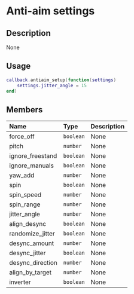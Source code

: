 # Anti-aim settings

## Description
None

## Usage

```lua
callback.antiaim_setup(function(settings)
    settings.jitter_angle = 15
end)
```

## Members
|Name|Type|Description|
|:-|:-|:-|
|force_off|`boolean`|None|
|pitch|`number`|None|
|ignore_freestand|`boolean`|None|
|ignore_manuals|`boolean`|None|
|yaw_add|`number`|None|
|spin|`boolean`|None|
|spin_speed|`number`|None|
|spin_range|`number`|None|
|jitter_angle|`number`|None|
|align_desync|`boolean`|None|
|randomize_jitter|`boolean`|None|
|desync_amount|`number`|None|
|desync_jitter|`boolean`|None|
|desync_direction|`number`|None|
|align_by_target|`number`|None|
|inverter|`boolean`|None|